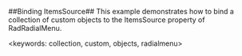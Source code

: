 ##Binding ItemsSource##
This example demonstrates how to bind a collection of custom objects to the ItemsSource property of RadRadialMenu.

<keywords: collection, custom, objects, radialmenu>